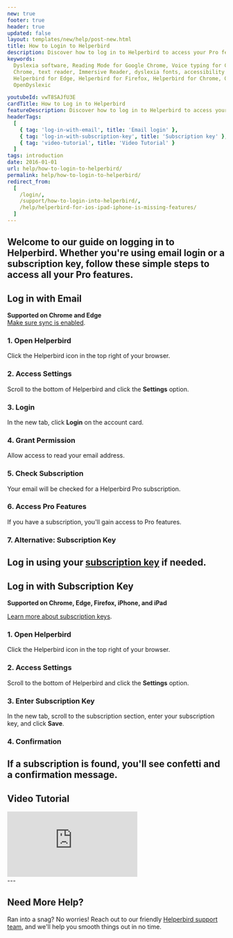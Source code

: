 ```yaml
---
new: true
footer: true
header: true
updated: false
layout: templates/new/help/post-new.html
title: How to Login to Helperbird
description: Discover how to log in to Helperbird to access your Pro features.
keywords:
  Dyslexia software, Reading Mode for Google Chrome, Voice typing for Chrome, Text to speech for
  Chrome, text reader, Immersive Reader, dyslexia fonts, accessibility software, dyslexia software,
  Helperbird for Edge, Helperbird for Firefox, Helperbird for Chrome, Opendyslexic for Chrome,
  OpenDyslexic

youtubeId: vwT8SAJfU3E
cardTitle: How to Log in to Helperbird
featureDescription: Discover how to log in to Helperbird to access your Pro features.
headerTags:
  [
    { tag: 'log-in-with-email', title: 'Email login' },
    { tag: 'log-in-with-subscription-key', title: 'Subscription key' },
    { tag: 'video-tutorial', title: 'Video Tutorial' }
  ]
tags: introduction
date: 2016-01-01
url: help/how-to-login-to-helperbird/
permalink: help/how-to-login-to-helperbird/
redirect_from:
  [
    /login/,
    /support/how-to-login-into-helperbird/,
    /help/helperbird-for-ios-ipad-iphone-is-missing-features/
  ]
---
```


## Welcome to our guide on logging in to Helperbird. Whether you're using email login or a subscription key, follow these simple steps to access all your Pro features.

## Log in with Email

**Supported on Chrome and Edge**  
[Make sure sync is enabled](/help/enable-browser-sync-chrome-and-edge/).

### 1. Open Helperbird

Click the Helperbird icon in the top right of your browser.

### 2. Access Settings

Scroll to the bottom of Helperbird and click the **Settings** option.

### 3. Login

In the new tab, click **Login** on the account card.

### 4. Grant Permission

Allow access to read your email address.

### 5. Check Subscription

Your email will be checked for a Helperbird Pro subscription.

### 6. Access Pro Features

If you have a subscription, you'll gain access to Pro features.

### 7. Alternative: Subscription Key

## Log in using your [subscription key](/help/how-to-use-my-subscription-key/) if needed.

## Log in with Subscription Key

**Supported on Chrome, Edge, Firefox, iPhone, and iPad**

[Learn more about subscription keys](/help/how-to-use-my-subscription-key/).

### 1. Open Helperbird

Click the Helperbird icon in the top right of your browser.

### 2. Access Settings

Scroll to the bottom of Helperbird and click the **Settings** option.

### 3. Enter Subscription Key

In the new tab, scroll to the subscription section, enter your subscription key, and click **Save**.

### 4. Confirmation

## If a subscription is found, you'll see confetti and a confirmation message.

## Video Tutorial

<div class="mt-12 mb-12 bg-stone-200 rounded-2xl aspect-w-16 aspect-h-9">
<iframe id="videos" class="rounded-md shadow-2xl ring-1 ring-gray-900/10" src="https://www.youtube-nocookie.com/embed/oAxYuYptc3M" title="YouTube video player" frameborder="0" allow="accelerometer; autoplay; clipboard-write; encrypted-media; gyroscope; picture-in-picture; web-share" allowfullscreen></iframe>
</div>
---

## Need More Help?

Ran into a snag? No worries! Reach out to our friendly [Helperbird support team](/support/), and
we'll help you smooth things out in no time.
